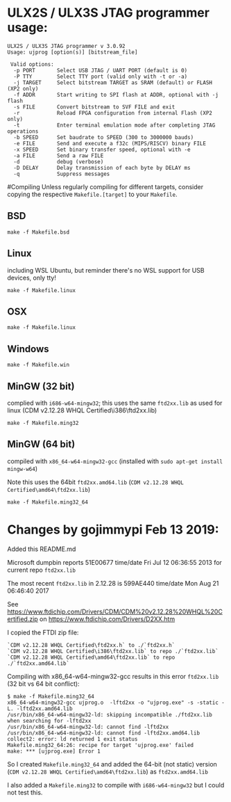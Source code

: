 # ULX2S / ULX3S JTAG programmer usage:

```
ULX2S / ULX3S JTAG programmer v 3.0.92  
Usage: ujprog [option(s)] [bitstream_file]

 Valid options:
  -p PORT       Select USB JTAG / UART PORT (default is 0)
  -P TTY        Select TTY port (valid only with -t or -a)
  -j TARGET     Select bitstream TARGET as SRAM (default) or FLASH (XP2 only)
  -f ADDR       Start writing to SPI flash at ADDR, optional with -j flash
  -s FILE       Convert bitstream to SVF FILE and exit
  -r            Reload FPGA configuration from internal Flash (XP2 only)
  -t            Enter terminal emulation mode after completing JTAG operations
  -b SPEED      Set baudrate to SPEED (300 to 3000000 bauds)
  -e FILE       Send and execute a f32c (MIPS/RISCV) binary FILE
  -x SPEED      Set binary transfer speed, optional with -e
  -a FILE       Send a raw FILE
  -d            debug (verbose)
  -D DELAY      Delay transmission of each byte by DELAY ms
  -q            Suppress messages
```

#Compiling
Unless regularly compiling for different targets, consider copying the respective `Makefile.[target]` to your `Makefile`.


## BSD

`make -f Makefile.bsd`


## Linux 
including WSL Ubuntu, but reminder there's no WSL support for USB devices, only tty!

`make -f Makefile.linux`


## OSX

`make -f Makefile.linux`


## Windows

`make -f Makefile.win`


## MinGW (32 bit)

complied with `i686-w64-mingw32`; this uses the same `ftd2xx.lib` as used for linux (CDM v2.12.28 WHQL Certified\i386\ftd2xx.lib)

`make -f Makefile.ming32`


## MinGW (64 bit)

compiled with `x86_64-w64-mingw32-gcc` (installed with `sudo apt-get install mingw-w64`)

Note this uses the 64bit `ftd2xx.amd64.lib` (`CDM v2.12.28 WHQL Certified\amd64\ftd2xx.lib`)

`make -f Makefile.ming32_64`


# Changes by gojimmypi Feb 13 2019:

Added this README.md

Microsoft dumpbin reports 51E00677 time/date Fri Jul 12 06:36:55 2013 for current repo `ftd2xx.lib` 

The most recent `ftd2xx.lib` in 2.12.28 is 599AE440 time/date Mon Aug 21 06:46:40 2017

See https://www.ftdichip.com/Drivers/CDM/CDM%20v2.12.28%20WHQL%20Certified.zip on https://www.ftdichip.com/Drivers/D2XX.htm

I copied the FTDI zip file: 

	`CDM v2.12.28 WHQL Certified\ftd2xx.h` to ./`ftd2xx.h`
	`CDM v2.12.28 WHQL Certified\i386\ftd2xx.lib` to repo ./`ftd2xx.lib`
	`CDM v2.12.28 WHQL Certified\amd64\ftd2xx.lib` to repo ./`ftd2xx.amd64.lib`

Compiling with x86_64-w64-mingw32-gcc results in this error `ftd2xx.lib` (32 bit vs 64 bit conflict):

```
$ make -f Makefile.ming32_64
x86_64-w64-mingw32-gcc ujprog.o  -lftd2xx -o "ujprog.exe" -s -static -L. -lftd2xx.amd64.lib
/usr/bin/x86_64-w64-mingw32-ld: skipping incompatible ./ftd2xx.lib when searching for -lftd2xx
/usr/bin/x86_64-w64-mingw32-ld: cannot find -lftd2xx
/usr/bin/x86_64-w64-mingw32-ld: cannot find -lftd2xx.amd64.lib
collect2: error: ld returned 1 exit status
Makefile.ming32_64:26: recipe for target 'ujprog.exe' failed
make: *** [ujprog.exe] Error 1
```

So I created `Makefile.ming32_64` and added the 64-bit (not static) version (`CDM v2.12.28 WHQL Certified\amd64\ftd2xx.lib`) as `ftd2xx.amd64.lib`

I also added a `Makefile.ming32` to compile with `i686-w64-mingw32` but I could not test this.


